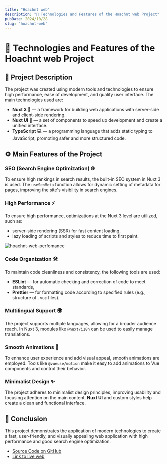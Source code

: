 ```yaml
---
title: "Hoachnt web"
description: "🌟 Technologies and Features of the Hoachnt web Project"
pubDate: 2024/10/28
slug: "hoachnt-web"
---
```


# 🌟 Technologies and Features of the Hoachnt web Project

## 📜 Project Description

The project was created using modern tools and technologies to ensure high performance, ease of development, and quality user interface. The main technologies used are:

-   **Nuxt 3** 🚀 — a framework for building web applications with server-side and client-side rendering.
-   **Nuxt UI** 🎨 — a set of components to speed up development and create a unified interface.
-   **TypeScript** 💻 — a programming language that adds static typing to JavaScript, promoting safer and more structured code.

## ⚙️ Main Features of the Project

### SEO (Search Engine Optimization) 🌐

To ensure high rankings in search results, the built-in SEO system in Nuxt 3 is used. The `useSeoMeta` function allows for dynamic setting of metadata for pages, improving the site's visibility in search engines.

### High Performance ⚡

To ensure high performance, optimizations at the Nuxt 3 level are utilized, such as:

-   server-side rendering (SSR) for fast content loading,
-   lazy loading of scripts and styles to reduce time to first paint.

![hoachnt-web-perfomance](/articles/hoachnt-web.png)

### Code Organization 🛠️

To maintain code cleanliness and consistency, the following tools are used:

-   **ESLint** — for automatic checking and correction of code to meet standards,
-   **Prettier** — for formatting code according to specified rules (e.g., structure of `.vue` files).

### Multilingual Support 🌍

The project supports multiple languages, allowing for a broader audience reach. In Nuxt 3, modules like `@nuxt/i18n` can be used to easily manage translations.

### Smooth Animations 🎉

To enhance user experience and add visual appeal, smooth animations are employed. Tools like `@vueuse/motion` make it easy to add animations to Vue components and control their behavior.

### Minimalist Design ✨

The project adheres to minimalist design principles, improving usability and focusing attention on the main content. **Nuxt UI** and custom styles help create a clean and functional interface.

## 🏁 Conclusion

This project demonstrates the application of modern technologies to create a fast, user-friendly, and visually appealing web application with high performance and good search engine optimization.

- [Source Code on GitHub](https://github.com/hoachnt/hoachnt-web)
- [Link to live web](https://www.hoachnt.com)
